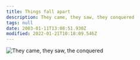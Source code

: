 ```yaml
---
title: Things fall apart
description: They came, they saw, they conquered
tags: null
date: 2003-01-11T13:08:51.930Z
modified: 2022-01-21T10:18:09.546Z
---
```


![They came, they saw, the conquered](/posts/img/tol/invaders.png)
